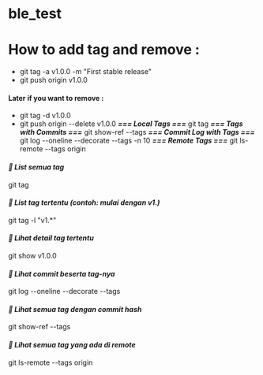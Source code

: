 
# ble_test

# **How to add tag and remove :** 

- git tag -a v1.0.0 -m "First stable release"
- git push origin v1.0.0
#### **Later if you want to remove :**
- git tag -d v1.0.0
- git push origin --delete v1.0.0
***=== Local Tags ===***
git tag
***=== Tags with Commits ===***
git show-ref --tags
***=== Commit Log with Tags ===***
git log --oneline --decorate --tags -n 10
***=== Remote Tags ===***
git ls-remote --tags origin
#### ***🔹 List semua tag***
git tag
#### ***🔹 List tag tertentu (contoh: mulai dengan v1.)***
git tag -l "v1.*"
#### ***🔹 Lihat detail tag tertentu***
git show v1.0.0
#### ***🔹 Lihat commit beserta tag-nya***
git log --oneline --decorate --tags
#### ***🔹 Lihat semua tag dengan commit hash***
git show-ref --tags
#### ***🔹 Lihat semua tag yang ada di remote***
git ls-remote --tags origin

